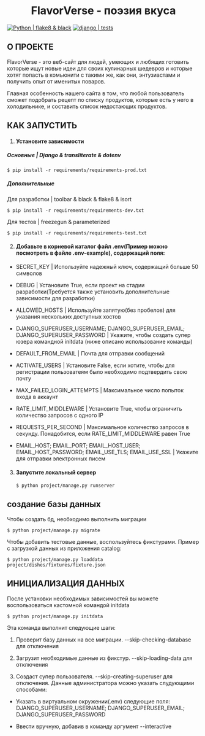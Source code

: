 <h1 align="center">FlavorVerse - поэзия вкуса</h1>

[![Python | flake8 & black](https://github.com/arsyst/ya-django-project/actions/workflows/python-package.yml/badge.svg)](https://github.com/arsyst/ya-django-project/actions/workflows/python-package.yml)
[![django | tests](https://github.com/arsyst/ya-django-project/actions/workflows/django-tests.yml/badge.svg)](https://github.com/arsyst/ya-django-project/actions/workflows/django-tests.yml)


<h2>О ПРОЕКТЕ</h2>
<p>FlavorVerse - это веб-сайт для людей, умеющих и любящих готовить которые ищут новые идеи для своих кулинарных шедевров и которые хотят попасть в комьюнити с такими же, как они, энтузиастами и получить опыт от именитых поваров.</p>
<p>Главная особенность нашего сайта в том, что любой пользователь сможет подобрать рецепт по списку продуктов, которые есть у него в холодильнике, и составить список недостающих продуктов. </p>


<h2>КАК ЗАПУСТИТЬ</h2>

1. <h4>Установите зависимости</h4>

<h5>Основные | Django & transliterate & dotenv</h5>
<pre><code>$ pip install -r requirements/requirements-prod.txt</code></pre>

<h5>Дополнительные</h5>
Для разработки | toolbar & black & flake8 & isort <pre><code>$ pip install -r requirements/requirements-dev.txt</code></pre>
Для тестов | freezegun & parameterized<pre><code>$ pip install -r requirements/requirements-test.txt</code></pre>


2. <h4>Добавьте в корневой каталог файл .env(Пример можно посмотреть в файле .env-example), содержащий поля:</h4>

* SECRET_KEY | Используйте надежный ключ, содержащий больше 50 символов

* DEBUG | Установите True, если проект на стадии разработки(Требуется также установить дополнительные зависимости для разработки)

* ALLOWED_HOSTS | Используйте запятую(без пробелов) для указания нескольких доступных хостов

* DJANGO_SUPERUSER_USERNAME; DJANGO_SUPERUSER_EMAIL; DJANGO_SUPERUSER_PASSWORD | Укажите, чтобы создать супер юзера командной  initdata  (ниже описано использование команды)

* DEFAULT_FROM_EMAIL | Почта для отправки сообщений

* ACTIVATE_USERS | Установите False, если хотите, чтобы для регистрации пользоватеям было необходимо подтвердить свою почту

* MAX_FAILED_LOGIN_ATTEMPTS | Максимальное число попыток входа в аккаунт

* RATE_LIMIT_MIDDLEWARE | Установите True, чтобы ограничить количество запросов с одного IP

* REQUESTS_PER_SECOND | Максимальное количество запросов в секунду. Понадобится, если RATE_LIMIT_MIDDLEWARE равен True

* EMAIL_HOST; EMAIL_PORT; EMAIL_HOST_USER; EMAIL_HOST_PASSWORD; EMAIL_USE_TLS; EMAIL_USE_SSL | Укажите для отправки электронных писем


3. <h4>Запустите локальный сервер </h4><pre><code>$ python project/manage.py runserver</code></pre>



<h2>создание базы данных</h2>
Чтобы создать бд, необходимо выполнить миграции<pre><code>$ python project/manage.py migrate</code></pre>
Чтобы добавить тестовые данные, воспользуйтесь фикстурами. Пример с загрузкой данных из приложения catalog: <pre><code>$ python project/manage.py loaddata project/dishes/fixtures/fixture.json</code></pre>



<h2>ИНИЦИАЛИЗАЦИЯ ДАННЫХ</h2>
После установки необходимых зависимостей вы можете воспользоваться кастомной командой initdata<pre><code>$ python project/manage.py initdata</code></pre>Эта команда выполнит следующие шаги:

1. Проверит базу данных на все миграции. --skip-checking-database для отключения

2. Загрузит необходимые данные из фикстур. --skip-loading-data для отключения

3. Создаcт супер пользователя. --skip-creating-superuser для отключения. Данные администратора можно указать слудующими способами:

* Указать в виртуальном окружении(.env) следующие поля: DJANGO_SUPERUSER_USERNAME; DJANGO_SUPERUSER_EMAIL; DJANGO_SUPERUSER_PASSWORD

* Ввести вручную, добавив в команду аргумент --interactive